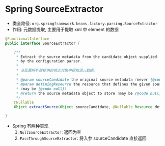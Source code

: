 # Spring SourceExtractor
- 类全路径: `org.springframework.beans.factory.parsing.SourceExtractor`
- 作用: 元数据提取, 主要用于提取 xml 中 element 的数据


```java
@FunctionalInterface
public interface SourceExtractor {

	/**
	 * Extract the source metadata from the candidate object supplied
	 * by the configuration parser.
	 *
	 * 从配置解析器提供的候选对象中提取源元数据。
	 *
	 * @param sourceCandidate the original source metadata (never {@code null})
	 * @param definingResource the resource that defines the given source object
	 * (may be {@code null})
	 * @return the source metadata object to store (may be {@code null})
	 */
	@Nullable
	Object extractSource(Object sourceCandidate, @Nullable Resource definingResource);

}

```

- Spring 有两种实现
    1. `NullSourceExtractor`: 返回为空
    2. `PassThroughSourceExtractor`:  将入参 sourceCandidate 直接返回 